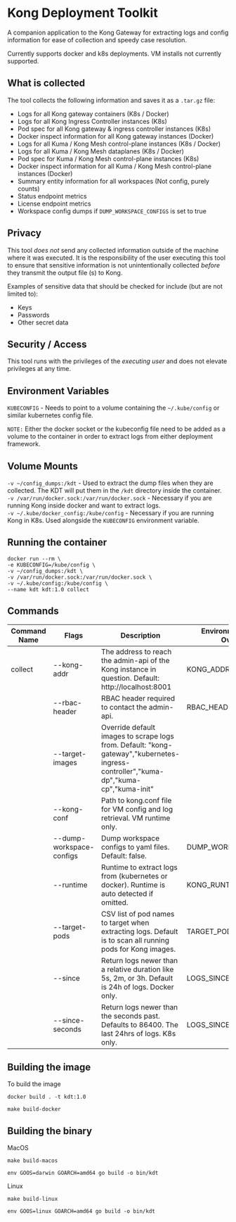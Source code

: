 # Kong Deployment Toolkit

A companion application to the Kong Gateway for extracting logs and config information for ease of collection and speedy case resolution.

Currently supports docker and k8s deployments. VM installs not currently supported.

## What is collected

The tool collects the following information and saves it as a `.tar.gz` file:

- Logs for all Kong gateway containers (K8s / Docker)
- Logs for all Kong Ingress Controller instances (K8s)
- Pod spec for all Kong gateway & ingress controller instances (K8s)
- Docker inspect information for all Kong gateway instances (Docker)
- Logs for all Kuma / Kong Mesh control-plane instances (K8s / Docker)
- Logs for all Kuma / Kong Mesh dataplanes (K8s / Docker)
- Pod spec for Kuma / Kong Mesh control-plane instances (K8s)
- Docker inspect information for all Kuma / Kong Mesh control-plane instances (Docker)
- Summary entity information for all workspaces (Not config, purely counts)
- Status endpoint metrics
- License endpoint metrics
- Workspace config dumps if `DUMP_WORKSPACE_CONFIGS` is set to true

## Privacy 

This tool _does not_ send any collected information outside of the machine where it was executed. It is the responsibility of the user executing this tool to ensure that sensitive information is not unintentionally collected _before_ they transmit the output file (s) to Kong. 

Examples of sensitive data that should be checked for include (but are not limited to):

- Keys
- Passwords
- Other secret data

## Security / Access

This tool runs with the privileges of the _executing user_ and does not elevate privileges at any time.

## Environment Variables
`KUBECONFIG` - Needs to point to a volume containing the `~/.kube/config` or similar kubernetes config file.<br/>

`NOTE:` Either the docker socket or the kubeconfig file need to be added as a volume to the container in order to extract logs from either deployment framework.

## Volume Mounts
`-v ~/config_dumps:/kdt` - Used to extract the dump files when they are collected. The KDT will put them in the `/kdt` directory inside the container.<br/>
`-v /var/run/docker.sock:/var/run/docker.sock` - Necessary if you are running Kong inside docker and want to extract logs.<br/>
`-v ~/.kube/docker_config:/kube/config` - Necessary if you are running Kong in K8s. Used alongside the `KUBECONFIG` environment variable.<br/>

## Running the container

```
docker run --rm \
-e KUBECONFIG=/kube/config \
-v ~/config_dumps:/kdt \
-v /var/run/docker.sock:/var/run/docker.sock \
-v ~/.kube/config:/kube/config \
--name kdt kdt:1.0 collect
```

## Commands

| Command Name | Flags                    | Description                                                                                                                          | Environment Variable Overrides |
|--------------|--------------------------|--------------------------------------------------------------------------------------------------------------------------------------|--------------------------------|
| collect      | --kong-addr              | The address to reach the admin-api of the Kong instance in question. Default: http://localhost:8001                                  | KONG_ADDR                      |
|              | --rbac-header            | RBAC header required to contact the admin-api.                                                                                       | RBAC_HEADER                    |
|              | --target-images          | Override default images to scrape logs from. Default: "kong-gateway","kubernetes-ingress-controller","kuma-dp","kuma-cp","kuma-init" |                                |
|              | --kong-conf              | Path to kong.conf file for VM config and log retrieval. VM runtime only.                                                             |                                |
|              | --dump-workspace-configs | Dump workspace configs to yaml files. Default: false.                                                                                | DUMP_WORKSPACE_CONFIGS         |
|              | --runtime                | Runtime to extract logs from (kubernetes or docker). Runtime is auto detected if omitted.                                            | KONG_RUNTIME                   |
|              | --target-pods            | CSV list of pod names to target when extracting logs. Default is to scan all running pods for Kong images.                           | TARGET_PODS                    |
|              | --since                  | Return logs newer than a relative duration like 5s, 2m, or 3h. Default is 24h of logs. Docker only.                                  | LOGS_SINCE                     |
|              | --since-seconds          | Return logs newer than the seconds past. Defaults to 86400. The last 24hrs of logs. K8s only.                                        | LOGS_SINCE_SECONDS             |

## Building the image

To build the image

```
docker build . -t kdt:1.0
```
```
make build-docker
```

## Building the binary

MacOS
```
make build-macos
```
```
env GOOS=darwin GOARCH=amd64 go build -o bin/kdt
```

Linux
```
make build-linux
```
```
env GOOS=linux GOARCH=amd64 go build -o bin/kdt
```